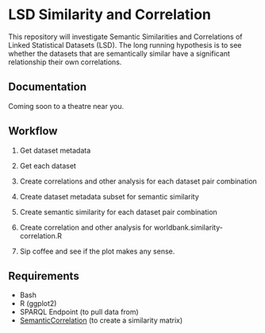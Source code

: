 # LSD Similarity and Correlation

This repository will investigate Semantic Similarities and Correlations of Linked Statistical Datasets (LSD). The long running hypothesis is to see whether the datasets that are semantically similar have a significant relationship their own correlations.


## Documentation
Coming soon to a theatre near you.


## Workflow

1. Get dataset metadata
2. Get each dataset
3. Create correlations and other analysis for each dataset pair combination
4. Create dataset metadata subset for semantic similarity
5. Create semantic similarity for each dataset pair combination
6. Create correlation and other analysis for worldbank.similarity-correlation.R

7. Sip coffee and see if the plot makes any sense.


## Requirements

* Bash
* R (ggplot2)
* SPARQL Endpoint (to pull data from)
* [SemanticCorrelation](https://github.com/albertmeronyo/SemanticCorrelation) (to create a similarity matrix)

